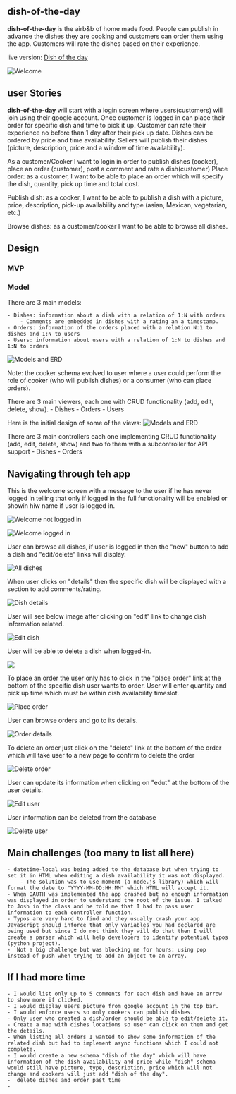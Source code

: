 ## dish-of-the-day
**dish-of-the-day** is the airb&b of home made food. People can publish in advance the dishes they are cooking and customers can order them using the app. Customers will rate the dishes based on their experience.

live version: [Dish of the day](https://dish-of-the-day.herokuapp.com "dish of the day Homepage")


![Welcome](https://github.com/jsnavarr/dish-of-the-day/blob/master/public/images/dishoftheday-welcome.png)


## user Stories
**dish-of-the-day** will start with a login screen where users(customers) will join using their google account. Once customer is logged in can place their order for specific dish and time to pick it up. Customer can rate their experience no before than 1 day after their pick up date. Dishes can be ordered by price and time availability.
Sellers will publish their dishes (picture, description, price and a window of time availability).

As a customer/Cooker I want to login in order to publish dishes (cooker), place an order (customer), post a comment and rate a dish(customer)
Place order: as a customer, I want to be able to place an order which will specify the dish, quantity, pick up time and total cost.

Publish dish: as a cooker, I want to be able to publish a dish with a picture, price, description, pick-up availability and type (asian, Mexican, vegetarian, etc.)

Browse dishes: as a customer/cooker I want to be able to browse all dishes.

## Design

### MVP
### Model
There are 3 main models:

    - Dishes: information about a dish with a relation of 1:N with orders
    	- Comments are embedded in dishes with a rating an a timestamp.
    - Orders: information of the orders placed with a relation N:1 to dishes and 1:N to users
    - Users: information about users with a relation of 1:N to dishes and 1:N to orders

![Models and ERD](https://github.com/jsnavarr/dish-of-the-day/blob/master/public/images/Models%20and%20ERD.png)

Note: the cooker schema evolved to user where a user could perform the role of cooker (who will publish dishes) or a consumer (who can place orders).

There are 3 main viewers, each one with CRUD functionality (add, edit, delete, show).
	- Dishes
	- Orders
	- Users

Here is the initial design of some of the views:
![Models and ERD](https://github.com/jsnavarr/dish-of-the-day/blob/master/public/images/Wireframes.png)

There are 3 main controllers each one implementing CRUD functionality (add, edit, delete, show) and two fo them with a subcontroller for API support
	- Dishes
	- Orders

## Navigating through teh app

This is the welcome screen with a message to the user if he has never logged in telling that only if logged in the full functionality will be enabled or showin hiw name if user is logged in.

![Welcome not logged in](https://github.com/jsnavarr/dish-of-the-day/blob/master/public/images/dishoftheday-welcome.png)

![Welcome logged in](https://github.com/jsnavarr/dish-of-the-day/blob/master/public/images/dishofthedaywelcome2.png)


User can browse all dishes, if user is logged in then the "new" button to add a dish and "edit/delete" links will display. 

![All dishes](https://github.com/jsnavarr/dish-of-the-day/blob/master/public/images/dishoftheday-alldishes.png)


When user clicks on "details" then the specific dish will be displayed with a section to add comments/rating.

![Dish details](https://github.com/jsnavarr/dish-of-the-day/blob/master/public/images/dishoftheday-dishdetails.png)


User will see below image after clicking on "edit" link to change dish information related.

![Edit dish](https://github.com/jsnavarr/dish-of-the-day/blob/master/public/images/dishoftheday-editdish.png)


User will be able to delete a dish when logged-in.

![](https://github.com/jsnavarr/dish-of-the-day/blob/master/public/images/dishoftheday-deletedish.png)

To place an order the user only has to click in the "place order" link at the bottom of the specific dish user wants to order. User will enter quantity and pick up time which must be within dish availability timeslot.

![Place order](https://github.com/jsnavarr/dish-of-the-day/blob/master/public/images/dishoftheday-neworder.png)


User can browse orders and go to its details.

![Order details](https://github.com/jsnavarr/dish-of-the-day/blob/master/public/images/dishoftheday-orderdetails.png)


To delete an order just click on the "delete" link at the bottom of the order which will take user to a new page to confirm to delete the order

![Delete order](https://github.com/jsnavarr/dish-of-the-day/blob/master/public/images/dishoftheday-deleteorder.png)


User can update its information when clicking on "edut" at the bottom of the user details.

![Edit user](https://github.com/jsnavarr/dish-of-the-day/blob/master/public/images/dishoftheday-editorder.png)


User information can be deleted from the database

![Delete user](https://github.com/jsnavarr/dish-of-the-day/blob/master/public/images/dishoftheday-deleteuser.png)


## Main challenges (too many to list all here)
	- datetime-local was being added to the database but when trying to set it in HTML when editing a dish availability it was not displayed.
		- The solution was to use moment (a node.js library) which will format the date to "YYYY-MM-DD:HH:MM" which HTML will accept it.
	- When OAUTH was implemented the app crashed but no enough information was displayed in order to understand the root of the issue. I talked to Josh in the class and he told me that I had to pass user information to each controller function.
	- Typos are very hard to find and they usually crash your app. Javascript should inforce that only variables you had declared are being used but since I do not think they will do that then I will create a parser which will help developers to identify potential typos (python project).
	-  Not a big challenge but was blocking me for hours: using pop instead of push when trying to add an object to an array.


## If I had more time
	- I would list only up to 5 comments for each dish and have an arrow to show more if clicked.
	- I would display users picture from google account in the top bar.
	- I would enforce users so only cookers can publish dishes.
	- Only user who created a dish/order should be able to edit/delete it.
	- Create a map with dishes locations so user can click on them and get the details.
	- When listing all orders I wanted to show some information of the related dish but had to implement async functions which I could not complete.
	- I would create a new schema "dish of the day" which will have information of the dish availability and price while "dish" schema would still have picture, type, description, price which will not change and cookers will just add "dish of the day".
	-  delete dishes and order past time
	-  

	